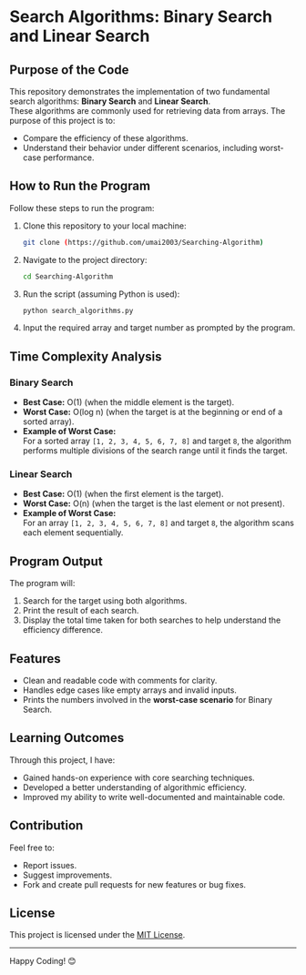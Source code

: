 
# Search Algorithms: Binary Search and Linear Search

## Purpose of the Code
This repository demonstrates the implementation of two fundamental search algorithms: **Binary Search** and **Linear Search**.  
These algorithms are commonly used for retrieving data from arrays. The purpose of this project is to:
- Compare the efficiency of these algorithms.
- Understand their behavior under different scenarios, including worst-case performance.

## How to Run the Program
Follow these steps to run the program:

1. Clone this repository to your local machine:
   ```bash
   git clone (https://github.com/umai2003/Searching-Algorithm)
   ```
2. Navigate to the project directory:
   ```bash
   cd Searching-Algorithm
   ```
3. Run the script (assuming Python is used):
   ```bash
   python search_algorithms.py
   ```
4. Input the required array and target number as prompted by the program.

## Time Complexity Analysis
### Binary Search
- **Best Case:** O(1) (when the middle element is the target).
- **Worst Case:** O(log n) (when the target is at the beginning or end of a sorted array).
- **Example of Worst Case:**  
  For a sorted array `[1, 2, 3, 4, 5, 6, 7, 8]` and target `8`, the algorithm performs multiple divisions of the search range until it finds the target.

### Linear Search
- **Best Case:** O(1) (when the first element is the target).
- **Worst Case:** O(n) (when the target is the last element or not present).
- **Example of Worst Case:**  
  For an array `[1, 2, 3, 4, 5, 6, 7, 8]` and target `8`, the algorithm scans each element sequentially.

## Program Output
The program will:
1. Search for the target using both algorithms.
2. Print the result of each search.
3. Display the total time taken for both searches to help understand the efficiency difference.

## Features
- Clean and readable code with comments for clarity.
- Handles edge cases like empty arrays and invalid inputs.
- Prints the numbers involved in the **worst-case scenario** for Binary Search.

## Learning Outcomes
Through this project, I have:
- Gained hands-on experience with core searching techniques.
- Developed a better understanding of algorithmic efficiency.
- Improved my ability to write well-documented and maintainable code.

## Contribution
Feel free to:
- Report issues.
- Suggest improvements.
- Fork and create pull requests for new features or bug fixes.

## License
This project is licensed under the [MIT License](LICENSE).

---

Happy Coding! 😊
